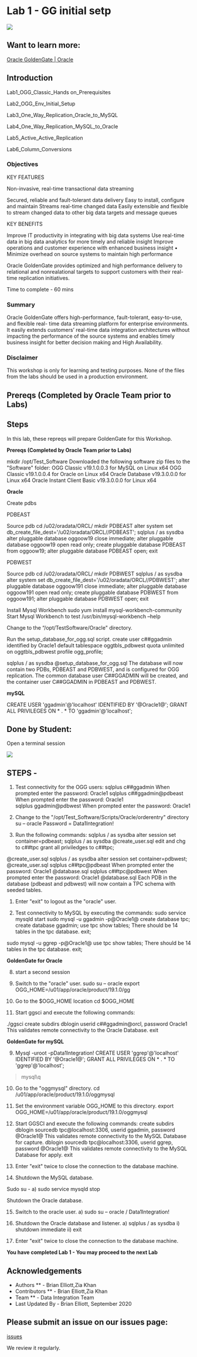 # Lab 1 -  GG initial setp 

![](./images/image200_1.png)

## Want to learn more:

  [Oracle GoldenGate | Oracle](https://www.oracle.com/middleware/data-integration/goldengate/)

## Introduction

Lab1_OGG_Classic_Hands on_Prerequisites

Lab2_OGG_Env_Initial_Setup

Lab3_One_Way_Replication_Oracle_to_MySQL

Lab4_One_Way_Replication_MySQL_to_Oracle 

Lab5_Active_Active_Replication 

Lab6_Column_Conversions


### Objectives

KEY FEATURES

Non-invasive, real-time transactional data streaming

Secured, reliable and fault-tolerant data delivery 
Easy to install, configure and maintain 
Streams real-time changed data 
Easily extensible and flexible to stream changed data to other big data targets and message queues

KEY BENEFITS

Improve IT productivity in integrating with big data systems 
Use real-time data in big data analytics for more timely and reliable insight 
Improve operations and customer experience with enhanced business insight • Minimize overhead on source systems to maintain high performance

Oracle GoldenGate provides optimized and high performance delivery to relational and nonrealational targets to support customers with their real-time replication initiatives.


Time to complete -  60 mins

### Summary

Oracle GoldenGate offers high-performance, fault-tolerant, easy-to-use, and flexible real- time data streaming platform for enterprise environments. It easily extends customers’ real-time data integration architectures without impacting the performance of the source systems and enables timely business insight for better decision making and High Availability.

### Disclaimer

This workshop is only for learning and testing purposes. None of the files from the labs should be used in a production environment. 

## Prereqs (Completed by Oracle Team prior to Labs)

## Steps

In this lab, these repreqs will prepare GoldenGate for this Workshop. 


**Prereqs (Completed by Oracle Team prior to Labs)**

mkdir /opt/Test_Software
Downloaded the following software zip files to the "Software" folder:
   		OGG Classic v19.1.0.0.3 for MySQL on Linux x64
   		OGG Classic v19.1.0.0.4 for Oracle on Linux x64
   		Oracle Database v19.3.0.0.0 for Linux x64
   		Oracle Instant Client Basic v19.3.0.0.0 for Linux x64

**Oracle**

Create pdbs

PDBEAST

Source pdb
   cd /u02/oradata/ORCL/
mkdir PDBEAST
alter system set db_create_file_dest='/u02/oradata/ORCL//PDBEAST';
sqlplus / as sysdba
alter pluggable database oggoow19 close immediate;
alter pluggable database oggoow19 open read only;
create pluggable database PDBEAST from oggoow19;
alter pluggable database PDBEAST open;
exit

PDBWEST

Source pdb
   cd /u02/oradata/ORCL/
mkdir PDBWEST
sqlplus / as sysdba
alter system set db_create_file_dest='/u02/oradata/ORCL//PDBWEST';
alter pluggable database oggoow191 close immediate;
alter pluggable database oggoow191 open read only;
create pluggable database PDBWEST from oggoow191;
alter pluggable database PDBWEST open;
exit

Install Mysql Workbench
sudo yum install mysql-workbench-community
Start Mysql Workbench to test
/usr/bin/mysql-workbench –help

Change to the “/opt/TestSoftware/Oracle" directory.

Run the setup_database_for_ogg.sql script.
create user c##ggadmin identified by Oracle1 default tablespace oggtbls_pdbwest quota unlimited on oggtbls_pdbwest profile ogg_profile;

sqlplus / as sysdba @setup_database_for_ogg.sql
The database will now contain two PDBs, PDBEAST and PDBWEST, and is configured for OGG replication.
The common database user C##GGADMIN will be created, and the container user C##GGADMIN in PDBEAST and PDBWEST.

**mySQL**

CREATE USER 'ggadmin'@'localhost' IDENTIFIED BY '@Oracle1@';
GRANT ALL PRIVILEGES ON * . * TO 'ggadmin'@'localhost';

## Done by Student:

Open a terminal session

![](./images/terminal2.png)

## STEPS -

1. Test connectivity for the OGG users:
sqlplus c##ggadmin
When prompted enter the password: Oracle1
sqlplus c##ggadmin@pdbeast
When prompted enter the password: Oracle1	
sqlplus ggadmin@pdbwest
When prompted enter the password: Oracle1
		   
2. Change to the "/opt/Test_Software/Scripts/Oracle/orderentry" directory
su – oracle
Password = Data1Integration!

3. Run the following commands:
sqlplus / as sysdba
alter session set container=pdbeast;
sqlplus / as sysdba @create_user.sql
edit and chg to c##tpc
grant all priviledges to c##tpc;

@create_user.sql
sqlplus / as sysdba
alter session set container=pdbwest;
@create_user.sql
sqlplus c##tpc@pdbeast
When prompted enter the password: Oracle1
@database.sql
sqlplus c##tpc@pdbwest
When prompted enter the password: Oracle1
@database.sql
Each PDB in the database (pdbeast and pdbwest) will now contain a TPC schema with seeded tables.

1. Enter "exit" to logout as the "oracle" user.

2. Test connectivity to MySQL by executing the commands:
sudo service mysqld start
sudo mysql -u ggadmin -p@Oracle1@
create database tpc;
create database ggadmin;
use tpc
show tables;
There should be 14 tables in the tpc database.
exit;

sudo mysql -u ggrep -p@Oracle1@
use tpc
show tables;
There should be 14 tables in the tpc database.
 exit;

**GoldenGate for Oracle**
	
8. start a second session

6. Switch to the "oracle" user.
sudo su – oracle
export OGG_HOME=/u01/app/oracle/product/19.1.0/gg

7. Go to the $OGG_HOME location
cd $OGG_HOME

8. Start ggsci and execute the following commands:

./ggsci
create subdirs
dblogin userid c##ggadmin@orcl, password Oracle1
This validates remote connectivity to the Oracle Database.
exit

**GoldenGate for mySQL**

9. Mysql -uroot -pData1Integration!
CREATE USER 'ggrep'@'localhost' IDENTIFIED BY '@Oracle1@';
GRANT ALL PRIVILEGES ON * . * TO 'ggrep'@'localhost';

>mysql\q

10. Go to the "oggmysql" directory.
cd /u01/app/oracle/product/19.1.0/oggmysql

11. Set the environment variable OGG_HOME to this directory.
export OGG_HOME=/u01/app/oracle/product/19.1.0/oggmysql

12. Start GGSCI and execute the following commands:
create subdirs
dblogin sourcedb tpc@localhost:3306, userid ggadmin, password @Oracle1@
This validates remote connectivity to the MySQL Database for capture.
dblogin sourcedb tpc@localhost:3306, userid ggrep, password @Oracle1@
This validates remote connectivity to the MySQL Database for apply.
exit
	
13.  Enter "exit" twice to close the connection to the database machine.

2.  Shutdown the MySQL database.

Sudo su -
    a) sudo service mysqld stop

Shutdown the Oracle database.

15. Switch to the oracle user.
    a) sudo su – oracle / Data1Integration!

16. Shutdown the Oracle database and listener.
    a) sqlplus / as sysdba
	   i) shutdown immediate
	   ii) exit

17. Enter "exit" twice to close the connection to the database machine.


**You have completed Lab 1 - You may proceed to the next Lab**

## Acknowledgements

  * Authors ** - Brian Elliott,Zia Khan
  * Contributors ** - Brian Elliott,Zia Khan
  * Team ** - Data Integration Team
  * Last Updated By - Brian Elliott, September 2020


## Please submit an issue on our issues page:
[issues](https://github.com/oracle/learning-library/issues) 

 We review it regularly.

